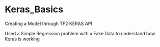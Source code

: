 # Keras_Basics

Creating a Model through TF2 KERAS API

Used a Simple Regression problem with a Fake Data to understand how Keras is working
